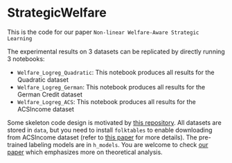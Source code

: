 # StrategicWelfare

This is the code for our paper ```Non-linear Welfare-Aware Strategic Learning```

The experimental results on 3 datasets can be replicated by directly running 3 notebooks:

- ```Welfare_Logreg_Quadratic```: This notebook produces all results for the Quadratic dataset
- ```Welfare_Logreg_German```: This notebook produces all results for the German Credit dataset
- ```Welfare_Logreg_ACS```: This notebook produces all results for the ACSIncome dataset

Some skeleton code design is motivated by [this repository](https://github.com/guldoganozgur/ei_fairness). All datasets are stored in ```data```, but you need to install ```folktables``` to enable downloading from ACSIncome dataset (refer to [this paper](https://arxiv.org/pdf/2108.04884) for more details). The pre-trained labeling models are in ```h_models```. You are welcome to check [our paper](https://arxiv.org/pdf/2405.01810) which emphasizes more on theoretical analysis.
